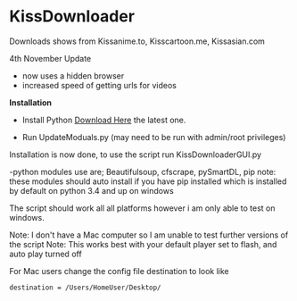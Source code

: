 # KissDownloader
Downloads shows from Kissanime.to, Kisscartoon.me, Kissasian.com

4th November Update
* now uses a hidden browser
* increased speed of getting urls for videos


**Installation**

* Install Python [Download Here](https://www.python.org/downloads/) the latest one.

* Run UpdateModuals.py (may need to be run with admin/root privileges)

Installation is now done, to use the script run KissDownloaderGUI.py


-python modules use are; Beautifulsoup, cfscrape, pySmartDL, pip
note: these modules should auto install if you have pip installed which is installed by default on python 3.4 and up on windows


The script should work all all platforms however i am only able to test on windows.

Note: I don't have a Mac computer so I am unable to test further versions of the script
Note: This works best with your default player set to flash, and auto play turned off

For Mac users change the config file destination to look like 
```
destination = /Users/HomeUser/Desktop/
```
